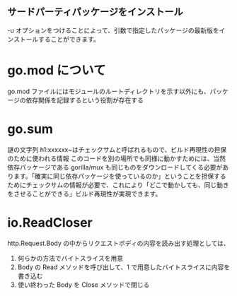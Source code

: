 ## サードパーティパッケージをインストール

-u オプションをつけることによって、引数で指定したパッケージの最新版をインストールすることができます。

# go.mod について

go.mod ファイルにはモジュールのルートディレクトリを示す以外にも、パッケージの依存関係を記録するという役割が存在する

# go.sum

謎の文字列 h1:xxxxxx~はチェックサムと呼ばれるもので、ビルド再現性の担保のために使われる情報
このコードを別の場所でも同様に動かすためには、当然依存パッケージである gorilla/mux も同じものをダウンロードしてくる必要があります。「確実に同じ依存パッケージを使っているのか」ということを担保するためにチェックサムの情報が必要で、これにより「どこで動かしても、同じ動きをさせることができる」ビルド再現性が実現できます。

# io.ReadCloser

http.Request.Body の中からリクエストボディの内容を読み出す処理としては、

1. 何らかの方法でバイトスライスを用意
2. Body の Read メソッドを呼び出して、1 で用意したバイトスライスに内容を書き込む
3. 使い終わった Body を Close メソッドで閉じる
